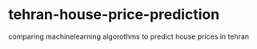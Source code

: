 # tehran-house-price-prediction
comparing machinelearning algorothms to predict house prices in tehran

